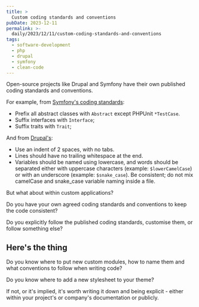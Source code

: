 ```yaml
---
title: >
  Custom coding standards and conventions
pubDate: 2023-12-11
permalink: >-
  daily/2023/12/11/custom-coding-standards-and-conventions
tags:
  - software-development
  - php
  - drupal
  - symfony
  - clean-code
---
```


Open-source projects like Drupal and Symfony have their own published coding standards and conventions.

For example, from [Symfony's coding standards][symfony]:

* Prefix all abstract classes with `Abstract` except PHPUnit `*TestCase`.
* Suffix interfaces with `Interface`;
* Suffix traits with `Trait`;

And from [Drupal's][drupal]:

* Use an indent of 2 spaces, with no tabs.
* Lines should have no trailing whitespace at the end.
* Variables should be named using lowercase, and words should be separated either with uppercase characters (example: `$lowerCamelCase`) or with an underscore (example: `$snake_case`). Be consistent; do not mix camelCase and snake_case variable naming inside a file.

But what about within custom applications?

Do you have your own agreed coding standards and conventions to keep the code consistent?

Do you explicitly follow the published coding standards, customise them, or follow something else?

## Here's the thing

Do you know where to put new custom modules, how to name them and what conventions to follow when writing code?

Do you know where to add a new stylesheet to your theme?

If not, or it's implied, it's worth writing it down and being explicit - either within your project's or company's documentation or publicly.

[drupal]: https://www.drupal.org/docs/develop/standards/php/php-coding-standards
[symfony]: https://symfony.com/doc/current/contributing/code/standards.html
